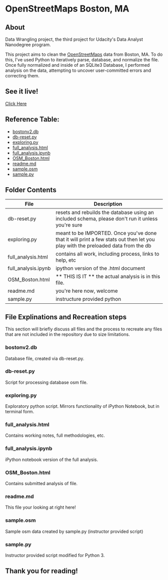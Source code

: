 # OpenStreetMaps Boston, MA

## About
Data Wrangling project, the third project for Udacity's Data Analyst Nanodegree program. 

This project aims to clean the [OpenStreetMaps](https://www.openstreetmap.org "OpenStreetMaps") data from Boston, MA. To do this, I've used Python to iteratively parse, database, and normalize the file. Once fully normalized and inside of an SQLite3 Database, I performed analysis on the data, attempting to uncover user-committed errors and correcting them. 

## See it live!
[Click Here](https://thoward27.github.io/Udacity_Wrangling-OpenStreetMaps-Data_Boston-MA/)

## Reference Table:
* [bostonv2.db](#bostonv2.db)
* [db-reset.py](#db-reset.py)
* [exploring.py](#exploring.py)
* [full_analysis.html](#full_analysis.html)
* [full_analysis.ipynb](#full_analysis.ipynb)
* [OSM_Boston.html](#OSM_Boston.html)
* [readme.md](#readme.md)
* [sample.osm](#sample.osm)
* [sample.py](#sample.py)

## Folder Contents
| File                | Description
|---------------------|----------------------------------------------------------------------------------------------------------------------------------|
| db-reset.py         | resets and rebuilds the database using an included schema, please don't run it unless you're sure                                |
| exploring.py        | meant to be IMPORTED. Once you've done that it will print a few stats out then let you play with the preloaded data from the db  |
| full_analysis.html  | contains all work, including process, links to help, etc                                                                         |
| full_analysis.ipynb | ipython version of the .html document                                                                                            |
| OSM_Boston.html     | ** THIS IS IT ** the actual analysis is in this file.                                                                            |
| readme.md           | you're here now, welcome                                                                                                         |
| sample.py           | instructure provided python                                                                                                      |


## File Explinations and Recreation steps
This section will briefly discuss all files and the process to recreate any files that are not included in the repository due to size limitations. 

### bostonv2.db <a name="bostonv2.db"></a>
Database file, created via db-reset.py. 

### db-reset.py <a name="db-reset.py"></a>
Script for processing database osm file. 

### exploring.py <a name="exploring.py"></a>
Exploratory python script. Mirrors functionality of iPython Notebook, but in terminal form. 

### full_analysis.html <a name="full_analysis.html"></a>
Contains working notes, full methodologies, etc. 

### full_analysis.ipynb <a name="full_analysis.ipynb"></a>
iPython notebook version of the full analysis. 

### OSM_Boston.html <a name="OSM_Boston.html"></a>
Contains submitted analysis of file. 

### readme.md <a name="readme.md"></a>
This file your looking at right here!

### sample.osm <a name="sample.osm"></a>
Sample osm data created by sample.py (instructor provided script)

### sample.py <a name="sample.py"></a>
Instructor provided script modified for Python 3. 

## Thank you for reading!

